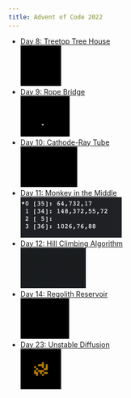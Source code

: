 ```yaml
---
title: Advent of Code 2022
---
```


* [Day 8: Treetop Tree House\
​<img src="day/8/forest.gif" height="80">](day/8/)
* [Day 9: Rope Bridge\
​<img src="day/9/snake.gif" height="80">](day/9/)
* [Day 10: Cathode-Ray Tube\
​<img src="day/10/crt.gif" height="80">](day/10/)
* [Day 11: Monkey in the Middle​\
<img src="day/11/shuffle.png" height="80">](day/11/)
* [Day 12: Hill Climbing Algorithm​\
<img src="day/12/climb.gif" height="80">](day/12/)
* [Day 14: Regolith Reservoir\
<img src="day/14/sand.gif" height="80">](day/14/)
* [Day 23: Unstable Diffusion\
<img src="day/23/diffusion.gif" height="80">](day/23/)
